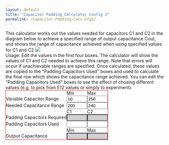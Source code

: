 ```yaml
---
layout: default
title: "Capacitor Padding Calculator Config 2"
permalink: /Capacitor-Padding-Calc-Cfg2/
---
```

<html> 
<head>

<title>G1OJS Capacitor Padding Calculator</title>
<style type="text/css">
body {margin: 30px;}
form  { display: table; border: 1px solid red; }
p     { display: table-row;}
label { display: table-cell;}
input { display: table-cell;}
	.readonly {background-color : #d1d1d1;}
</style> 
</head>

<body>
This calculator works out the values needed for capacitors C1 and C2 in the diagram below to achieve a specified range of output capacitance Cout, and shows the range of capacitance achieved when using specified values for C1 and C2

<img src='{{ site.baseurl }}/assets/img/Capacitor padding circuit 2.png'>

<p> </p>
Usage: Edit the values in the first four boxes. The calculator will show the values of C1 and C2 needed to achieve this range. Note that errors will occur if unachievable ranges are specified. Once calculated, these values are copied to the "Padding Capacitors Used" boxes and used to calculate the final row which shows the capacitance range achieved. You can edit the "Padding Capacitors Used" boxes to see the effect of chosing different values (e.g. to pick from E12 values or simply to experiment).
<p> </p>

<form>
<p>
 <label></label> 
 <label>Min</label>
 <label></label> 
 <label>Max</label>
</p>
<p> 
 <label for="Alpha">Variable Capacitor Range </label><input type="text" id="Alpha" value="10" size="5" onchange="CalcPadding()">
 <label for="Beta"></label><input type="text" id="Beta" value="250" size="5" onchange="CalcPadding()">
</p>
<p>
  <label for = "Ca">Needed Capacitance Range</label><input type="text" id="Ca" value="200" size="5" onchange="CalcPadding()">
  <label for = "Cb"></label><input type="text" id="Cb" value="240" size="5" onchange="CalcPadding()">
</p>
<p> </p>
<p>
 <label></label> 
 <label>C1</label>
 <label></label> 
 <label>C2</label>
</p>
<p>
  <label for ="C1Req">Padding Capacitors Required</label><input type="text" class="readonly" id="C1Req" size="5" readonly>
  <label for = "C2Req"></label><input type="text" class="readonly" id="C2Req" size="5" readonly>
</p>
<p>
  <label for ="C1Used">Padding Capacitors Used</label><input type="text" id="C1Used"  size="5" onchange="EvaluatePadding()">
  <label for = "C2Used"></label><input type="text" id="C2Used" size="5" onchange="EvaluatePadding()">
</p>
<p> </p>
<p>
 <label></label> 
 <label>Min</label>
 <label></label> 
 <label>Max</label>
</p>
<p>
  <label for="Cmin">Output Capacitance</label><input type="text" class="readonly" id="Cmin" size="5" readonly>
  <label for="Cmax"></label><input type="text" class="readonly" id="Cmax" size="5" readonly>
</p>

</form>

</body>
</html>

<script>
function CalcPadding() {

//Calculate required C1 and C2 from input values
    Alpha = Number(document.getElementById("Alpha").value);
    Beta = Number(document.getElementById("Beta").value);
    Ca = Number(document.getElementById("Ca").value);
    Cb = Number(document.getElementById("Cb").value);

    aa=Cb-Ca+Alpha-Beta;
    bb=(Cb-Ca)*(Alpha+Beta);
    cc=Alpha*Beta*(Cb-Ca);

    C1=(-bb-Math.sqrt(bb*bb-4*aa*cc))/(2*aa)
    C2=Cb-1/(1/C1+1/Beta)

    document.getElementById("C1Req").value = C1.toString();
    document.getElementById("C2Req").value = C2.toString();

    document.getElementById("C1Used").value = Math.max(0,Math.round(C1)).toString();
    document.getElementById("C2Used").value = Math.max(0,Math.round(C2)).toString();

	EvaluatePadding()
}

function EvaluatePadding() {
//Calculate output capacitance range from used C1 and C2
    Alpha = Number(document.getElementById("Alpha").value);
    Beta = Number(document.getElementById("Beta").value);
    C1Used = Number(document.getElementById("C1Used").value);
    C2Used = Number(document.getElementById("C2Used").value);

    Cmin=C2Used+1/(1/C1Used+1/Alpha);
    Cmax=C2Used+1/(1/C1Used+1/Beta);
    document.getElementById("Cmin").value = Cmin.toString();
    document.getElementById("Cmax").value = Cmax.toString();
}
</script>
